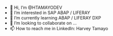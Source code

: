 - 👋 Hi, I’m @HTAMAYODEV
- 👀 I’m interested in SAP ABAP / LIFERAY
- 🌱 I’m currently learning ABAP / LIFERAY DXP
- 💞️ I’m looking to collaborate on ...
- 📫 How to reach me in LinkedIn: Harvey Tamayo

<!---
HTAMAYODEV/HTAMAYODEV is a ✨ special ✨ repository because its `README.md` (this file) appears on your GitHub profile.
You can click the Preview link to take a look at your changes.
--->
